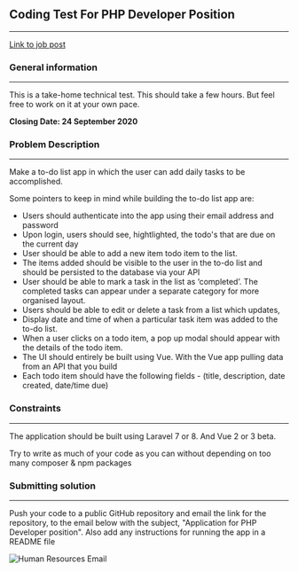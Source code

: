 ## Coding Test For PHP Developer Position 
---

[Link to job post](https://vacancymail.co.zw)

### General information
---
This is a take-home technical test. This should take a few hours. But feel free to work on it at your own pace. 

**Closing Date: 24 September 2020**

### Problem Description
---

Make a to-do list app in which the user can add daily tasks to be accomplished. 

Some pointers to keep in mind while building the to-do list app are:

- Users should authenticate into the app using their email address and password
- Upon login, users should see, hightlighted, the todo's that are due on the current day
- User should be able to add a new item todo item to the list.
- The items added should be visible to the user in the to-do list and should be persisted to the database via your API
- User should be able to mark a task in the list as ‘completed’. The completed tasks can appear under a separate category for more organised layout.
- Users should be able to edit or delete a task from a list which updates, 
- Display date and time of when a particular task item was added to the to-do list.
- When a user clicks on a todo item, a pop up modal should appear with the details of the todo item. 
- The UI should entirely be built using Vue. With the Vue app pulling data from an API that you build
- Each todo item should have the following fields - (title, description, date created, date/time due)

### Constraints
---

The application should be built using Laravel 7 or 8. And Vue 2 or 3 beta. 

Try to write as much of your code as you can without depending on too many composer & npm packages


### Submitting solution
---

Push your code to a public GitHub repository and email the link for the repository, to the email below with the subject, "Application for PHP Developer position". Also add any instructions for running the app in a README file


![Human Resources Email](https://alcra.co/wp-content/uploads/2020/09/hr@alcra.co_.zw_.png "Human Resources Email")

